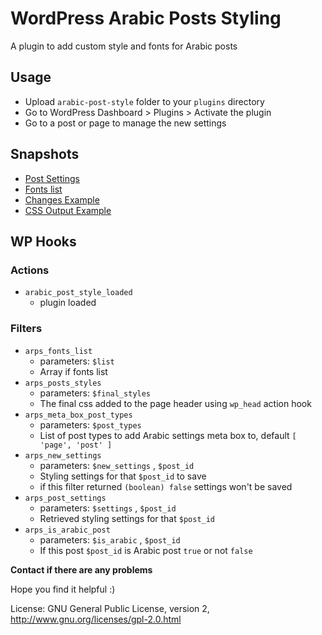 # WordPress Arabic Posts Styling

A plugin to add custom style and fonts for Arabic posts

## Usage ##
* Upload `arabic-post-style` folder to your `plugins` directory
* Go to WordPress Dashboard > Plugins > Activate the plugin
* Go to a post or page to manage the new settings

## Snapshots ###
- [Post Settings](http://nabeel.molham.me/blog/wp-content/uploads/2014/06/post-settings.png)
- [Fonts list](http://nabeel.molham.me/blog/wp-content/uploads/2014/06/fonts-list.png)
- [Changes Example](http://nabeel.molham.me/blog/wp-content/uploads/2014/06/example.png)
- [CSS Output Example](http://nabeel.molham.me/blog/wp-content/uploads/2014/06/css-example.png)

## WP Hooks ##

### Actions ###
- `arabic_post_style_loaded`
	- plugin loaded

### Filters ###
- `arps_fonts_list`
	- parameters: `$list`
    - Array if fonts list
- `arps_posts_styles`
	- parameters: `$final_styles`
    - The final css added to the page header using `wp_head` action hook
- `arps_meta_box_post_types`
	- parameters: `$post_types`
    - List of post types to add Arabic settings meta box to, default `[ 'page', 'post' ]`
- `arps_new_settings`
	- parameters: `$new_settings` , `$post_id`
    - Styling settings for that `$post_id` to save
    - if this filter returned `(boolean) false` settings won't be saved
- `arps_post_settings`
	- parameters: `$settings` , `$post_id`
    - Retrieved styling settings for that `$post_id`
- `arps_is_arabic_post`
	- parameters: `$is_arabic` , `$post_id`
	- If this post `$post_id` is Arabic post `true` or not `false`

**Contact if there are any problems**

Hope you find it helpful :)

License: GNU General Public License, version 2, http://www.gnu.org/licenses/gpl-2.0.html
